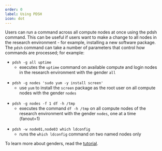 ```yaml
---
order: 0
label: Using PDSH
icon: dot
---
```


Users can run a command across all compute nodes at once using the pdsh command. This can be useful if users want to make a change to all nodes in the research environment - for example, installing a new software package. The `pdsh` command can take a number of parameters that control how commands are processed; for example:

- `pdsh -g all uptime` 
    - executes the `uptime` command on available compute and login nodes in the research environment with the gender `all`<br><br>
- `pdsh -g nodes 'sudo yum -y install screen'`
    - use `yum` to install the `screen` package as the root user on all compute nodes with the gender `nodes`<br><br>
- `pdsh -g nodes -f 1 df -h /tmp`
    - executes the command `df -h /tmp` on all compute nodes of the research environment with the gender `nodes`, one at a time (fanout=1)<br><br>
- `pdsh -w node01,node03 which ldconfig`
    - runs the `which ldconfig` command on two named nodes only


To learn more about genders, read the [tutorial](https://github.com/chaos/genders/blob/master/TUTORIAL).